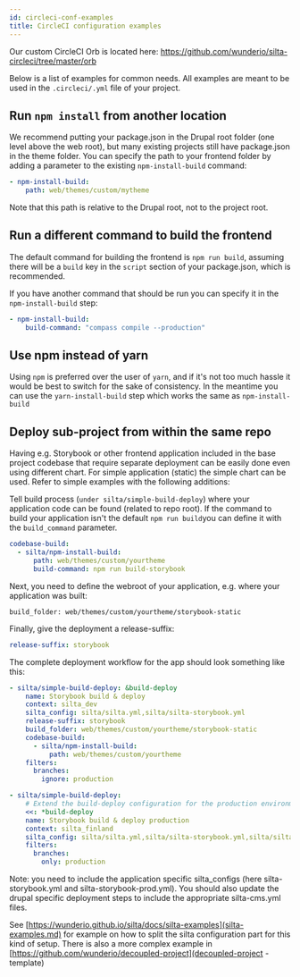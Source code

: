 ```yaml
---
id: circleci-conf-examples
title: CircleCI configuration examples
---
```


Our custom CircleCI Orb is located here: https://github.com/wunderio/silta-circleci/tree/master/orb

Below is a list of examples for common needs.
All examples are meant to be used in the `.circleci/.yml` file of your project.

## Run `npm install` from another location

We recommend putting your package.json in the Drupal root folder (one level above the web root),
but many existing projects still have package.json in the theme folder.
You can specify the path to your frontend folder by adding a parameter to the
existing `npm-install-build` command:

```yaml
- npm-install-build:
    path: web/themes/custom/mytheme
```

Note that this path is relative to the Drupal root, not to the project root.

## Run a different command to build the frontend

The default command for building the frontend is `npm run build`, assuming there will be a `build` key
in the `script` section of your package.json, which is recommended.

If you have another command that should be run you can specify it in the `npm-install-build` step:

```yaml
- npm-install-build:
    build-command: "compass compile --production"
```

## Use npm instead of yarn

Using `npm` is preferred over the user of `yarn`, and if it's not too much hassle it would be best to switch
for the sake of consistency.
In the meantime you can use the `yarn-install-build` step which works the same as `npm-install-build`

## Deploy sub-project from within the same repo

Having e.g. Storybook or other frontend application included in the base project codebase that require 
separate deployment can be easily done even using different chart.
For simple application (static) the simple chart can be used. Refer to simple examples with the following additions:

Tell build process (`under silta/simple-build-deploy`) where your application code can be found (related to repo root).
If the command to build your application isn't the default `npm run build`you can define it with the `build_command` parameter.

```yaml
codebase-build:
  - silta/npm-install-build:
      path: web/themes/custom/yourtheme
      build-command: npm run build-storybook
```

Next, you need to define the webroot of your application, e.g. where your application was built:

```
build_folder: web/themes/custom/yourtheme/storybook-static
```

Finally, give the deployment a release-suffix:

```yaml
release-suffix: storybook
```

The complete deployment workflow for the app should look something like this:

```yaml
- silta/simple-build-deploy: &build-deploy
    name: Storybook build & deploy
    context: silta_dev
    silta_config: silta/silta.yml,silta/silta-storybook.yml
    release-suffix: storybook
    build_folder: web/themes/custom/yourtheme/storybook-static
    codebase-build:
      - silta/npm-install-build:
          path: web/themes/custom/yourtheme
    filters:
      branches:
        ignore: production

- silta/simple-build-deploy:
    # Extend the build-deploy configuration for the production environment.
    <<: *build-deploy
    name: Storybook build & deploy production
    context: silta_finland
    silta_config: silta/silta.yml,silta/silta-storybook.yml,silta/silta-storybook-prod.yml
    filters:
      branches:
        only: production
```

Note: you need to include the application specific silta_configs (here silta-storybook.yml and silta-storybook-prod.yml). 
You should also update the drupal specific deployment steps to include the appropriate silta-cms.yml files.

See [https://wunderio.github.io/silta/docs/silta-examples](silta-examples.md) for example on how to split the silta configuration part for this kind of setup.
There is also a more complex example in [https://github.com/wunderio/decoupled-project](decoupled-project -template)

